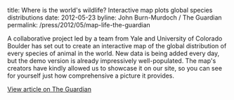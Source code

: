 title: Where is the world's wildlife? Interactive map plots global species distributions
date: 2012-05-23
byline: John Burn-Murdoch / The Guardian
permalink: /press/2012/05/map-life-the-guardian


A collaborative project led by a team from Yale and University of Colorado Boulder has set out to create an interactive map of the global distribution of every species of animal in the world. New data is being added every day, but the demo version is already impressively well-populated. The map's creators have kindly allowed us to showcase it on our site, so you can see for yourself just how comprehensive a picture it provides.

[View article on The Guardian](http://www.theguardian.com/news/datablog/interactive/2012/may/23/animal-species-habitats-interactive-map)
